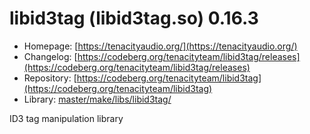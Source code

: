 # libid3tag (libid3tag.so) 0.16.3
 - Homepage: [https://tenacityaudio.org/](https://tenacityaudio.org/)
 - Changelog: [https://codeberg.org/tenacityteam/libid3tag/releases](https://codeberg.org/tenacityteam/libid3tag/releases)
 - Repository: [https://codeberg.org/tenacityteam/libid3tag](https://codeberg.org/tenacityteam/libid3tag)
 - Library: [master/make/libs/libid3tag/](https://github.com/Freetz-NG/freetz-ng/tree/master/make/libs/libid3tag/)

ID3 tag manipulation library
